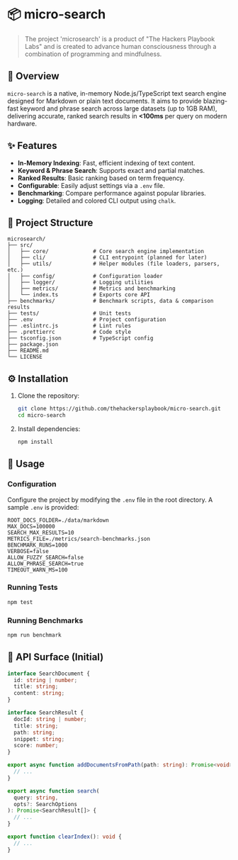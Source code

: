 # 📦 micro-search

> The project 'microsearch' is a product of "The Hackers Playbook Labs" and is created to advance human consciousness through a combination of programming and mindfulness.

## 🚀 Overview

`micro-search` is a native, in-memory Node.js/TypeScript text search engine designed for Markdown or plain text documents. It aims to provide blazing-fast keyword and phrase search across large datasets (up to 1GB RAM), delivering accurate, ranked search results in **<100ms** per query on modern hardware.

## ✨ Features

- **In-Memory Indexing**: Fast, efficient indexing of text content.
- **Keyword & Phrase Search**: Supports exact and partial matches.
- **Ranked Results**: Basic ranking based on term frequency.
- **Configurable**: Easily adjust settings via a `.env` file.
- **Benchmarking**: Compare performance against popular libraries.
- **Logging**: Detailed and colored CLI output using `chalk`.

## 📁 Project Structure

```
microsearch/
├── src/
│   ├── core/              # Core search engine implementation
│   ├── cli/               # CLI entrypoint (planned for later)
│   ├── utils/             # Helper modules (file loaders, parsers, etc.)
│   ├── config/            # Configuration loader
│   ├── logger/            # Logging utilities
│   ├── metrics/           # Metrics and benchmarking
│   └── index.ts           # Exports core API
├── benchmarks/            # Benchmark scripts, data & comparison results
├── tests/                 # Unit tests
├── .env                   # Project configuration
├── .eslintrc.js           # Lint rules
├── .prettierrc            # Code style
├── tsconfig.json          # TypeScript config
├── package.json
├── README.md
└── LICENSE
```

## ⚙️ Installation

1. Clone the repository:
   ```bash
   git clone https://github.com/thehackersplaybook/micro-search.git
   cd micro-search
   ```
2. Install dependencies:
   ```bash
   npm install
   ```

## 🚀 Usage

### Configuration

Configure the project by modifying the `.env` file in the root directory. A sample `.env` is provided:

```env
ROOT_DOCS_FOLDER=./data/markdown
MAX_DOCS=100000
SEARCH_MAX_RESULTS=10
METRICS_FILE=./metrics/search-benchmarks.json
BENCHMARK_RUNS=1000
VERBOSE=false
ALLOW_FUZZY_SEARCH=false
ALLOW_PHRASE_SEARCH=true
TIMEOUT_WARN_MS=100
```

### Running Tests

```bash
npm test
```

### Running Benchmarks

```bash
npm run benchmark
```

## 📝 API Surface (Initial)

```ts
interface SearchDocument {
  id: string | number;
  title: string;
  content: string;
}

interface SearchResult {
  docId: string | number;
  title: string;
  path: string;
  snippet: string;
  score: number;
}

export async function addDocumentsFromPath(path: string): Promise<void> {
  // ...
}

export async function search(
  query: string,
  opts?: SearchOptions
): Promise<SearchResult[]> {
  // ...
}

export function clearIndex(): void {
  // ...
}
```